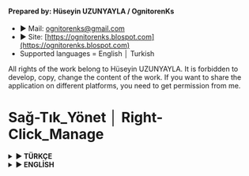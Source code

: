 #### Prepared by: Hüseyin UZUNYAYLA / OgnitorenKs
- ► Mail: ognitorenks@gmail.com
- ► Site: [https://ognitorenks.blospot.com](https://ognitorenks.blospot.com)
- Supported languages = English │ Turkish

All rights of the work belong to Hüseyin UZUNYAYLA. It is forbidden to develop, copy, change the content of the work. If you want to share the application on different platforms, you need to get permission from me.

# Sağ-Tık_Yönet │ Right-Click_Manage  

<details><B><summary> ► TÜRKÇE</B></summary>
Windows 10/11 işletim sistemlerinde masaüstü sağ-tık menüsüne "Yönet" bölümünü ekler. Bu bölümde yer alanlar;

![Repo1](https://raw.githubusercontent.com/OgnitorenKs12/Right-Click_Manage/main/.github/TR.png)

-  1- Denetim Masası
-  2- Ayarlar
-  3- Güç Yönetimi
-  4- MSConfig
-  5- Görev Yöneticisi
-  6- CMD [Trusted Installer]: Üst düzey yetkiler ile CMD ekranını açar kullanırken dikkatli olun. C diski dışında bir konumda kurulursa bulunduğu dizinde çalışır.
-  7- Regedit [Trusted Installer]: Üst düzey yetkiler ile Regedit ekranını açar kullanırken dikkatli olun.
-  8- Dosya gezginini yeniden başlat
-  9- Temp Temizle: %Temp% konumlarını temizler
- 10- Simge Önbelliğini Temizle: Simge önbelleğini tutan dizinleri temizler. Olası simge hatalarını giderir.

</details><details><B><summary> ► ENGLİSH</B></summary>
Adds the “Manage” section to the desktop right-click menu in Windows 10/11 operating systems. This section includes;

![Repo2](https://raw.githubusercontent.com/OgnitorenKs12/Right-Click_Manage/main/.github/EN.png)

-  1- Control Panel
-  2- Settings
-  3- Power Management
-  4- MSConfig
-  5- Task Manager
-  6- CMD [Trusted Installer]: Be careful when using opens the CMD screen with high-level authorizations. If it is installed in a location other than disk C, it runs in the directory where it is located.
-  7- Regedit [Trusted Installer]: Be careful when using opens the Regedit screen with high-level authorizations.
-  8- Explorer Reset
-  9- Temp Clear: %Temp% clears their location
- 10- Icon Cache Clear: Cleans directories holding the icon cache. Fixes possible icon errors.
</details>